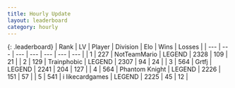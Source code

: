 ```yaml
---
title: Hourly Update
layout: leaderboard
category: hourly
---
```


{: .leaderboard}
| Rank | LV | Player | Division | Elo | Wins | Losses |
| --- | --- | --- | --- | --- | --- | --- |
| <span data-change="0">1</span> | 227 | <span title="ID: 195293">NotTeamMario</span> | LEGEND | <span data-change="0">2328</span> | <span data-change="0">109</span> | <span data-change="0">21</span> |
| <span data-change="0">2</span> | 129 | <span title="ID: 744981">Trainphobic</span> | LEGEND | <span data-change="0">2307</span> | <span data-change="0">94</span> | <span data-change="0">24</span> |
| <span data-change="0">3</span> | 564 | <span title="ID: 742306">Grtfj</span> | LEGEND | <span data-change="0">2241</span> | <span data-change="0">204</span> | <span data-change="0">127</span> |
| <span data-change="0">4</span> | 564 | <span title="ID: 742939">Phantom Knight</span> | LEGEND | <span data-change="0">2226</span> | <span data-change="0">151</span> | <span data-change="0">57</span> |
| <span data-change="0">5</span> | 541 | <span title="ID: 700593">i likecardgames</span> | LEGEND | <span data-change="0">2225</span> | <span data-change="0">45</span> | <span data-change="0">12</span> |